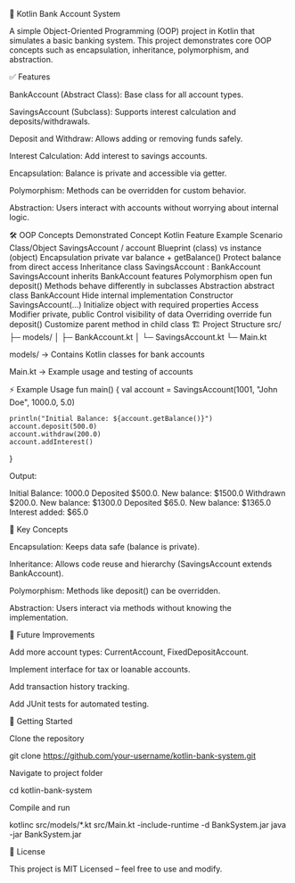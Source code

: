 🏦 Kotlin Bank Account System

A simple Object-Oriented Programming (OOP) project in Kotlin that simulates a basic banking system. This project demonstrates core OOP concepts such as encapsulation, inheritance, polymorphism, and abstraction.

✅ Features

BankAccount (Abstract Class): Base class for all account types.

SavingsAccount (Subclass): Supports interest calculation and deposits/withdrawals.

Deposit and Withdraw: Allows adding or removing funds safely.

Interest Calculation: Add interest to savings accounts.

Encapsulation: Balance is private and accessible via getter.

Polymorphism: Methods can be overridden for custom behavior.

Abstraction: Users interact with accounts without worrying about internal logic.

🛠️ OOP Concepts Demonstrated
Concept	Kotlin Feature Example	Scenario
Class/Object	SavingsAccount / account	Blueprint (class) vs instance (object)
Encapsulation	private var balance + getBalance()	Protect balance from direct access
Inheritance	class SavingsAccount : BankAccount	SavingsAccount inherits BankAccount features
Polymorphism	open fun deposit()	Methods behave differently in subclasses
Abstraction	abstract class BankAccount	Hide internal implementation
Constructor	SavingsAccount(...)	Initialize object with required properties
Access Modifier	private, public	Control visibility of data
Overriding	override fun deposit()	Customize parent method in child class
🏗️ Project Structure
src/
 ├─ models/
 │   ├─ BankAccount.kt
 │   └─ SavingsAccount.kt
 └─ Main.kt


models/ → Contains Kotlin classes for bank accounts

Main.kt → Example usage and testing of accounts

⚡ Example Usage
fun main() {
    val account = SavingsAccount(1001, "John Doe", 1000.0, 5.0)

    println("Initial Balance: ${account.getBalance()}")
    account.deposit(500.0)
    account.withdraw(200.0)
    account.addInterest()
}


Output:

Initial Balance: 1000.0
Deposited $500.0. New balance: $1500.0
Withdrawn $200.0. New balance: $1300.0
Deposited $65.0. New balance: $1365.0
Interest added: $65.0

📌 Key Concepts

Encapsulation: Keeps data safe (balance is private).

Inheritance: Allows code reuse and hierarchy (SavingsAccount extends BankAccount).

Polymorphism: Methods like deposit() can be overridden.

Abstraction: Users interact via methods without knowing the implementation.

🧪 Future Improvements

Add more account types: CurrentAccount, FixedDepositAccount.

Implement interface for tax or loanable accounts.

Add transaction history tracking.

Add JUnit tests for automated testing.

📂 Getting Started

Clone the repository

git clone https://github.com/your-username/kotlin-bank-system.git


Navigate to project folder

cd kotlin-bank-system


Compile and run

kotlinc src/models/*.kt src/Main.kt -include-runtime -d BankSystem.jar
java -jar BankSystem.jar

📄 License

This project is MIT Licensed – feel free to use and modify.
